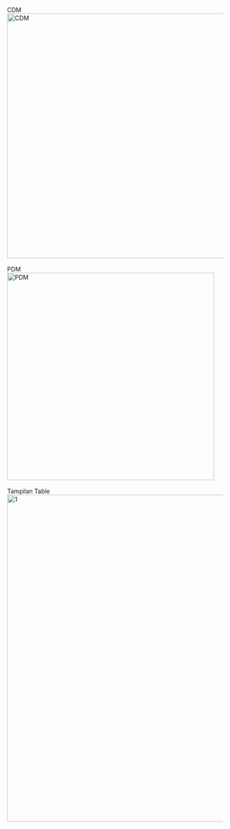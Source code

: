 CDM <br>
<img width="571" alt="CDM" src="https://user-images.githubusercontent.com/46749148/121803875-afed5400-cc6d-11eb-9367-8a7564bbeb27.png"> <br><br>
PDM <br>
<img width="484" alt="PDM" src="https://user-images.githubusercontent.com/46749148/121803879-b7acf880-cc6d-11eb-88bd-551d0369f786.png"><br><br>
Tampilan Table <br>
<img width="763" alt="1" src="https://user-images.githubusercontent.com/46749148/121803850-96e4a300-cc6d-11eb-9a6d-a3227ab9b3d5.png">

